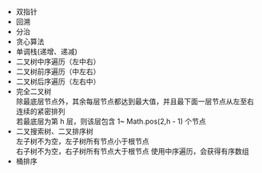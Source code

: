 + 双指针
+ 回溯
+ 分治
+ 贪心算法
+ 单调栈(递增、递减)
+ 二叉树中序遍历（左中右）
+ 二叉树前序遍历（中左右）
+ 二叉树后序遍历（左右中）
+ 完全二叉树         
    除最底层节点外，其余每层节点都达到最大值，并且最下面一层节点从左至右连续的紧密排列        
    若最底层为第 h 层，则该层包含 1~ Math.pos(2,h - 1) 个节点
+ 二叉搜索树、二叉排序树       
    左子树不为空，左子树所有节点小于根节点     
    右子树不为空，右子树所有节点大于根节点
    使用中序遍历，会获得有序数组
+ 桶排序
